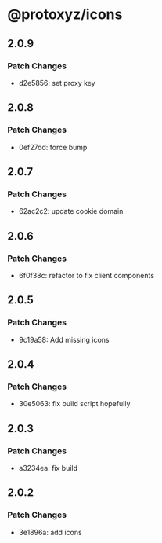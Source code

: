 # @protoxyz/icons

## 2.0.9

### Patch Changes

- d2e5856: set proxy key

## 2.0.8

### Patch Changes

- 0ef27dd: force bump

## 2.0.7

### Patch Changes

- 62ac2c2: update cookie domain

## 2.0.6

### Patch Changes

- 6f0f38c: refactor to fix client components

## 2.0.5

### Patch Changes

- 9c19a58: Add missing icons

## 2.0.4

### Patch Changes

- 30e5063: fix build script hopefully

## 2.0.3

### Patch Changes

- a3234ea: fix build

## 2.0.2

### Patch Changes

- 3e1896a: add icons
